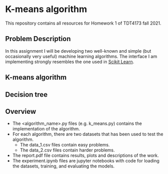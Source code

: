 # K-means algorithm

This repository contains all resources for Homework 1 of TDT4173 fall 2021.

## Problem Description

In this assignment I will be developing two well-known and simple (but occasionally very useful) machine learning algorithms. The interface I am implementing strongly resembles the one used in [Scikit Learn]( https://scikit-learn.org/stable/).

## K-means algorithm

## Decision tree


## Overview
- The <algorithm_name>.py files (e.g. k_means.py) contains the implementation of the algorithm.
- For each algorithm, there are two datasets that has been used to test the algorithm. 
  - The data_1.csv files contain easy problems.
  - The data_2.csv files contain harder problems.
- The report.pdf file contains results, plots and descriptions of the work.
- The experiment.ipynb files are jupyter notebooks with  code for loading the datasets, training, and evaluating the models.
